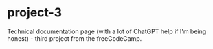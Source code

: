 # project-3
Technical documentation page (with a lot of ChatGPT help if I'm being honest) - third project from the freeCodeCamp.
